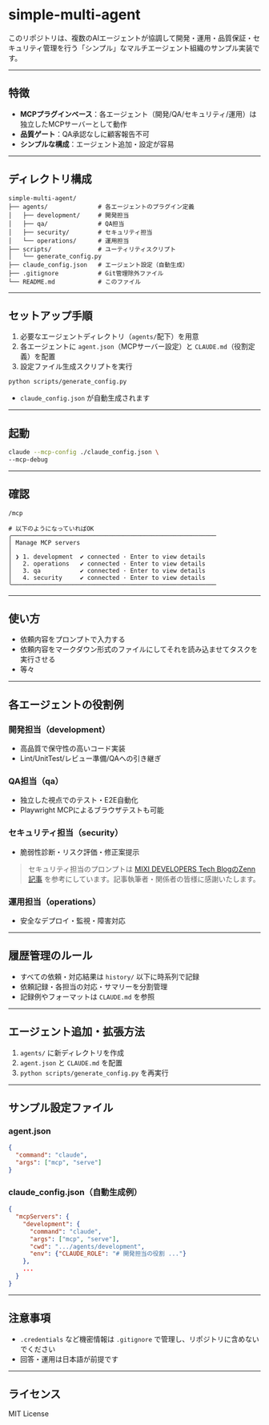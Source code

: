 # simple-multi-agent

このリポジトリは、複数のAIエージェントが協調して開発・運用・品質保証・セキュリティ管理を行う「シンプル」なマルチエージェント組織のサンプル実装です。

---

## 特徴
- **MCPプラグインベース**：各エージェント（開発/QA/セキュリティ/運用）は独立したMCPサーバーとして動作
- **品質ゲート**：QA承認なしに顧客報告不可
- **シンプルな構成**：エージェント追加・設定が容易

---

## ディレクトリ構成
```
simple-multi-agent/
├── agents/              # 各エージェントのプラグイン定義
│   ├── development/     # 開発担当
│   ├── qa/              # QA担当
│   ├── security/        # セキュリティ担当
│   └── operations/      # 運用担当
├── scripts/             # ユーティリティスクリプト
│   └── generate_config.py
├── claude_config.json   # エージェント設定（自動生成）
├── .gitignore           # Git管理除外ファイル
└── README.md            # このファイル
```

---

## セットアップ手順
1. 必要なエージェントディレクトリ（`agents/`配下）を用意
2. 各エージェントに `agent.json`（MCPサーバー設定）と `CLAUDE.md`（役割定義）を配置
3. 設定ファイル生成スクリプトを実行

```bash
python scripts/generate_config.py
```

- `claude_config.json` が自動生成されます

---

## 起動

```bash
claude --mcp-config ./claude_config.json \
--mcp-debug
```

---

## 確認

```
/mcp

# 以下のようになっていればOK
╭─────────────────────────────────────────────────────────
│ Manage MCP servers
│
│ ❯ 1. development  ✔ connected · Enter to view details
│   2. operations   ✔ connected · Enter to view details
│   3. qa           ✔ connected · Enter to view details
│   4. security     ✔ connected · Enter to view details
╰───────────────────────────────────────────────────────── 
```

---

## 使い方

- 依頼内容をプロンプトで入力する
- 依頼内容をマークダウン形式のファイルにしてそれを読み込ませてタスクを実行させる
- 等々

---

## 各エージェントの役割例

### 開発担当（development）
- 高品質で保守性の高いコード実装
- Lint/UnitTest/レビュー準備/QAへの引き継ぎ

### QA担当（qa）
- 独立した視点でのテスト・E2E自動化
- Playwright MCPによるブラウザテストも可能

### セキュリティ担当（security）
- 脆弱性診断・リスク評価・修正案提示

> セキュリティ担当のプロンプトは [MIXI DEVELOPERS Tech BlogのZenn記事](https://zenn.dev/mixi/articles/79831816f9fd22) を参考にしています。記事執筆者・関係者の皆様に感謝いたします。

### 運用担当（operations）
- 安全なデプロイ・監視・障害対応

---

## 履歴管理のルール
- すべての依頼・対応結果は `history/` 以下に時系列で記録
- 依頼記録・各担当の対応・サマリーを分割管理
- 記録例やフォーマットは `CLAUDE.md` を参照

---

## エージェント追加・拡張方法
1. `agents/` に新ディレクトリを作成
2. `agent.json` と `CLAUDE.md` を配置
3. `python scripts/generate_config.py` を再実行

---

## サンプル設定ファイル
### agent.json
```json
{
  "command": "claude",
  "args": ["mcp", "serve"]
}
```

### claude_config.json（自動生成例）
```json
{
  "mcpServers": {
    "development": {
      "command": "claude",
      "args": ["mcp", "serve"],
      "cwd": ".../agents/development",
      "env": {"CLAUDE_ROLE": "# 開発担当の役割 ..."}
    },
    ...
  }
}
```

---

## 注意事項
- `.credentials` など機密情報は `.gitignore` で管理し、リポジトリに含めないでください
- 回答・運用は日本語が前提です

---

## ライセンス
MIT License 